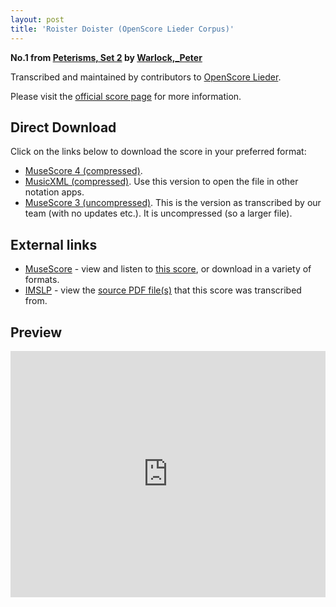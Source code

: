 ```yaml
---
layout: post
title: 'Roister Doister (OpenScore Lieder Corpus)'
---
```


__No.1 from [Peterisms, Set 2](https://fourscoreandmore.org/openscore/lieder/Warlock,_Peter/Peterisms,_Set_2/) by [Warlock,_Peter](https://fourscoreandmore.org/openscore/lieder/Warlock,_Peter)__

Transcribed and maintained by contributors to [OpenScore Lieder].

Please visit the [official score page] for more information.

[official score page]: https://musescore.com/openscore-lieder-corpus/scores/6447758
[OpenScore Lieder]: https://musescore.com/openscore-lieder-corpus

## Direct Download

Click on the links below to download the score in your preferred format:
- [MuseScore 4 (compressed)](https://fourscoreandmore.org/openscore/lieder/Warlock,_Peter/Peterisms,_Set_2/1_Roister_Doister.mscz).
- [MusicXML (compressed)](https://fourscoreandmore.org/openscore/lieder/Warlock,_Peter/Peterisms,_Set_2/1_Roister_Doister.mxl). Use this version to open the file in other notation apps.
- [MuseScore 3 (uncompressed)](https://raw.githubusercontent.com/OpenScore/Lieder/refs/heads/main/scores/Warlock,_Peter/Peterisms,_Set_2/1_Roister_Doister/lc6447758.mscx). This is the version as transcribed by our team (with no updates etc.). It is uncompressed (so a larger file).

## External links

- [MuseScore] - view and listen to [this score][MuseScore], or download in a variety of formats.
- [IMSLP] - view the [source PDF file(s)][IMSLP] that this score was transcribed from.

[MuseScore]: https://musescore.com/score/6447758
[IMSLP]: https://imslp.org/wiki/Special:ReverseLookup/476181

## Preview

<iframe width="100%" height="394" src="https://musescore.com/openscore-lieder-corpus/scores/6447758/embed" frameborder="0" allowfullscreen allow="autoplay; fullscreen"></iframe>
